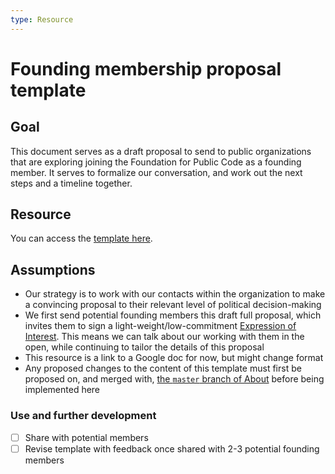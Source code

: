 ```yaml
---
type: Resource
---
```


# Founding membership proposal template

## Goal

This document serves as a draft proposal to send to public organizations that are exploring joining the Foundation for Public Code as a founding member. It serves to formalize our conversation, and work out the next steps and a timeline together.

## Resource

You can access the [template here](https://docs.google.com/document/d/1icscB-9jPUF2psL1pm8mM_53BKQ5gEIKqmHnsTicKKY/edit?usp=sharing).

## Assumptions

* Our strategy is to work with our contacts within the organization to make a convincing proposal to their relevant level of political decision-making
* We first send potential founding members this draft full proposal, which invites them to sign a light-weight/low-commitment [Expression of Interest](expression-of-interest.md). This means we can talk about our working with them in the open, while continuing to tailor the details of this proposal
* This resource is a link to a Google doc for now, but might change format
* Any proposed changes to the content of this template must first be proposed on, and merged with, [the `master` branch of About](https://github.com/publiccodenet/about/tree/master) before being implemented here

### Use and further development

- [ ] Share with potential members
- [ ] Revise template with feedback once shared with 2-3 potential founding members
